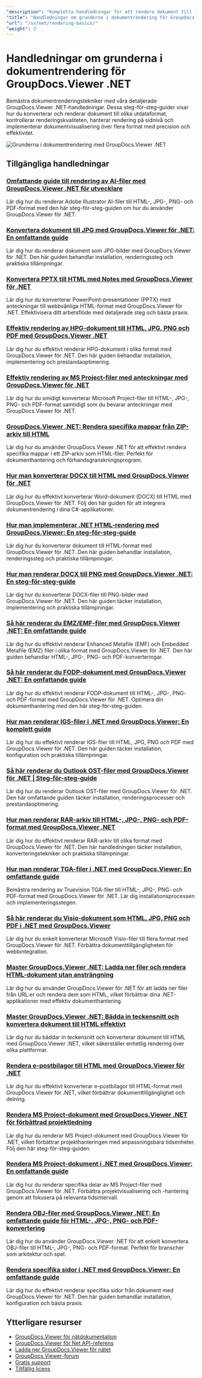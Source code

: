 ```yaml
---
"description": "Kompletta handledningar för att rendera dokument till flera utdataformat, inklusive HTML, PDF och bildformat, med GroupDocs.Viewer för .NET."
"title": "Handledningar om grunderna i dokumentrendering för GroupDocs.Viewer .NET"
"url": "/sv/net/rendering-basics/"
"weight": 3
---
```


# Handledningar om grunderna i dokumentrendering för GroupDocs.Viewer .NET

Bemästra dokumentrenderingstekniker med våra detaljerade GroupDocs.Viewer .NET-handledningar. Dessa steg-för-steg-guider visar hur du konverterar och renderar dokument till olika utdataformat, kontrollerar renderingskvaliteten, hanterar rendering på sidnivå och implementerar dokumentvisualisering över flera format med precision och effektivitet.

![Grunderna i dokumentrendering med GroupDocs.Viewer .NET](/viewer/rendering-basics/image.png)

## Tillgängliga handledningar

### [Omfattande guide till rendering av AI-filer med GroupDocs.Viewer .NET för utvecklare](./render-ai-groupdocs-viewer-net-guide/)
Lär dig hur du renderar Adobe Illustrator AI-filer till HTML-, JPG-, PNG- och PDF-format med den här steg-för-steg-guiden om hur du använder GroupDocs.Viewer för .NET.

### [Konvertera dokument till JPG med GroupDocs.Viewer för .NET: En omfattande guide](./render-documents-jpg-groupdocs-viewer-dotnet/)
Lär dig hur du renderar dokument som JPG-bilder med GroupDocs.Viewer för .NET. Den här guiden behandlar installation, renderingssteg och praktiska tillämpningar.

### [Konvertera PPTX till HTML med Notes med GroupDocs.Viewer för .NET](./render-pptx-notes-html-groupdocs-viewer-net/)
Lär dig hur du konverterar PowerPoint-presentationer (PPTX) med anteckningar till webbvänliga HTML-format med GroupDocs.Viewer för .NET. Effektivisera ditt arbetsflöde med detaljerade steg och bästa praxis.

### [Effektiv rendering av HPG-dokument till HTML, JPG, PNG och PDF med GroupDocs.Viewer .NET](./groupdocs-viewer-net-hpg-rendering-guide/)
Lär dig hur du effektivt renderar HPG-dokument i olika format med GroupDocs.Viewer för .NET. Den här guiden behandlar installation, implementering och prestandaoptimering.

### [Effektiv rendering av MS Project-filer med anteckningar med GroupDocs.Viewer för .NET](./groupdocs-viewer-ms-project-notes-conversion/)
Lär dig hur du smidigt konverterar Microsoft Project-filer till HTML-, JPG-, PNG- och PDF-format samtidigt som du bevarar anteckningar med GroupDocs.Viewer för .NET.

### [GroupDocs.Viewer .NET: Rendera specifika mappar från ZIP-arkiv till HTML](./groupdocs-viewer-dotnet-render-zip-folders-html/)
Lär dig hur du använder GroupDocs.Viewer .NET för att effektivt rendera specifika mappar i ett ZIP-arkiv som HTML-filer. Perfekt för dokumenthantering och förhandsgranskningsprogram.

### [Hur man konverterar DOCX till HTML med GroupDocs.Viewer för .NET](./render-docx-html-groupdocs-viewer-dotnet/)
Lär dig hur du effektivt konverterar Word-dokument (DOCX) till HTML med GroupDocs.Viewer för .NET. Följ den här guiden för att integrera dokumentrendering i dina C#-applikationer.

### [Hur man implementerar .NET HTML-rendering med GroupDocs.Viewer: En steg-för-steg-guide](./implement-net-html-rendering-groupdocs-viewer/)
Lär dig hur du konverterar dokument till HTML-format med GroupDocs.Viewer för .NET. Den här guiden behandlar installation, renderingssteg och praktiska tillämpningar.

### [Hur man renderar DOCX till PNG med GroupDocs.Viewer .NET: En steg-för-steg-guide](./render-docx-png-groupdocs-viewer-net/)
Lär dig hur du konverterar DOCX-filer till PNG-bilder med GroupDocs.Viewer för .NET. Den här guiden täcker installation, implementering och praktiska tillämpningar.

### [Så här renderar du EMZ/EMF-filer med GroupDocs.Viewer .NET: En omfattande guide](./render-emz-emf-groupdocs-viewer-dotnet/)
Lär dig hur du effektivt renderar Enhanced Metafile (EMF) och Embedded Metafile (EMZ) filer i olika format med GroupDocs.Viewer för .NET. Den här guiden behandlar HTML-, JPG-, PNG- och PDF-konverteringar.

### [Så här renderar du FODP-dokument med GroupDocs.Viewer .NET: En omfattande guide](./render-fodp-documents-groupdocs-viewer-net/)
Lär dig hur du effektivt renderar FODP-dokument till HTML-, JPG-, PNG- och PDF-format med GroupDocs.Viewer för .NET. Optimera din dokumenthantering med den här steg-för-steg-guiden.

### [Hur man renderar IGS-filer i .NET med GroupDocs.Viewer: En komplett guide](./render-igs-files-groupdocs-viewer-dotnet/)
Lär dig hur du effektivt renderar IGS-filer till HTML, JPG, PNG och PDF med GroupDocs.Viewer för .NET. Den här guiden täcker installation, konfiguration och praktiska tillämpningar.

### [Så här renderar du Outlook OST-filer med GroupDocs.Viewer för .NET | Steg-för-steg-guide](./render-outlook-ost-groupdocs-viewer-net/)
Lär dig hur du renderar Outlook OST-filer med GroupDocs.Viewer för .NET. Den här omfattande guiden täcker installation, renderingsprocesser och prestandaoptimering.

### [Hur man renderar RAR-arkiv till HTML-, JPG-, PNG- och PDF-format med GroupDocs.Viewer .NET](./rendering-rar-archives-using-groupdocs-viewer-net/)
Lär dig hur du effektivt renderar RAR-arkiv till olika format med GroupDocs.Viewer för .NET. Den här handledningen täcker installation, konverteringstekniker och praktiska tillämpningar.

### [Hur man renderar TGA-filer i .NET med GroupDocs.Viewer: En omfattande guide](./render-tga-files-dotnet-groupdocs-viewer/)
Bemästra rendering av Truevision TGA-filer till HTML-, JPG-, PNG- och PDF-format med GroupDocs.Viewer för .NET. Lär dig installationsprocessen och implementeringsstegen.

### [Så här renderar du Visio-dokument som HTML, JPG, PNG och PDF i .NET med GroupDocs.Viewer](./groupdocs-viewer-dotnet-render-visio-documents-html-jpg-png-pdf/)
Lär dig hur du enkelt konverterar Microsoft Visio-filer till flera format med GroupDocs.Viewer för .NET. Förbättra dokumenttillgängligheten för webbintegration.

### [Master GroupDocs.Viewer .NET: Ladda ner filer och rendera HTML-dokument utan ansträngning](./mastering-groupdocs-viewer-net-file-download-html-rendering/)
Lär dig hur du använder GroupDocs.Viewer för .NET för att ladda ner filer från URL:er och rendera dem som HTML, vilket förbättrar dina .NET-applikationer med effektiv dokumenthantering.

### [Master GroupDocs.Viewer .NET: Bädda in teckensnitt och konvertera dokument till HTML effektivt](./embed-fonts-convert-docs-groupdocs-viewer-net/)
Lär dig hur du bäddar in teckensnitt och konverterar dokument till HTML med GroupDocs.Viewer .NET, vilket säkerställer enhetlig rendering över olika plattformar.

### [Rendera e-postbilagor till HTML med GroupDocs.Viewer för .NET](./render-email-attachments-html-groupdocs-viewer-net/)
Lär dig hur du effektivt konverterar e-postbilagor till HTML-format med GroupDocs.Viewer för .NET, vilket förbättrar dokumenttillgänglighet och delning.

### [Rendera MS Project-dokument med GroupDocs.Viewer .NET för förbättrad projektledning](./render-ms-project-docs-groupdocs-viewer-net/)
Lär dig hur du renderar MS Project-dokument med GroupDocs.Viewer för .NET, vilket förbättrar projekthanteringen med anpassningsbara tidsenheter. Följ den här steg-för-steg-guiden.

### [Rendera MS Project-dokument i .NET med GroupDocs.Viewer: En omfattande guide](./render-ms-project-dotnet-groupdocs-viewer/)
Lär dig hur du renderar specifika delar av MS Project-filer med GroupDocs.Viewer för .NET. Förbättra projektvisualisering och -hantering genom att fokusera på relevanta tidsintervall.

### [Rendera OBJ-filer med GroupDocs.Viewer .NET: En omfattande guide för HTML-, JPG-, PNG- och PDF-konvertering](./render-obj-files-groupdocs-viewer-net/)
Lär dig hur du använder GroupDocs.Viewer .NET för att enkelt konvertera OBJ-filer till HTML-, JPG-, PNG- och PDF-format. Perfekt för branscher som arkitektur och spel.

### [Rendera specifika sidor i .NET med GroupDocs.Viewer: En omfattande guide](./groupdocs-viewer-net-rendering-pages-guide/)
Lär dig hur du effektivt renderar specifika sidor från dokument med GroupDocs.Viewer för .NET. Den här guiden behandlar installation, konfiguration och bästa praxis.

## Ytterligare resurser

- [GroupDocs.Viewer för nätdokumentation](https://docs.groupdocs.com/viewer/net/)
- [GroupDocs.Viewer för Net API-referens](https://reference.groupdocs.com/viewer/net/)
- [Ladda ner GroupDocs.Viewer för nätet](https://releases.groupdocs.com/viewer/net/)
- [GroupDocs.Viewer-forum](https://forum.groupdocs.com/c/viewer/9)
- [Gratis support](https://forum.groupdocs.com/)
- [Tillfällig licens](https://purchase.groupdocs.com/temporary-license/)